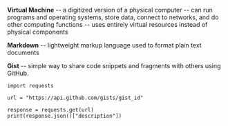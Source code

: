 **Virtual Machine** 
-- a digitized version of a physical computer
-- can run programs and operating systems, store data, connect to networks, and do other computing functions
-- uses entirely virtual resources instead of physical components

**Markdown**
-- lightweight markup language used to format plain text documents

**Gist** 
-- simple way to share code snippets and fragments with others using GitHub. 
```
import requests

url = "https://api.github.com/gists/gist_id"

response = requests.get(url)
print(response.json()["description"])

```

